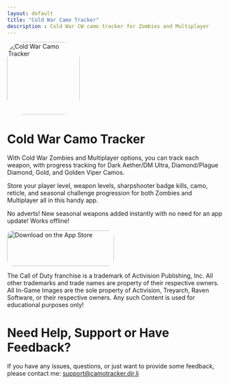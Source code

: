 ```yaml
---
layout: default
title: "Cold War Camo Tracker"
description : Cold War CW camo tracker for Zombies and Multiplayer
---
```


<a href="https://apps.apple.com/us/app/cold-war-camo-tracker/id1542484781?itscg=30200&amp;itsct=apps_box_appicon" style="width: 170px; height: 170px; border-radius: 22%; overflow: hidden; display: inline-block; vertical-align: middle;"><img src="https://is1-ssl.mzstatic.com/image/thumb/Purple124/v4/63/64/b7/6364b707-b714-0113-f3e1-e49a9780eed9/AppIcon-1x_U007emarketing-0-7-0-0-85-220.png/540x540bb.jpg" alt="Cold War Camo Tracker" style="width: 170px; height: 170px; border-radius: 22%; overflow: hidden; display: inline-block; vertical-align: middle;"></a>

# Cold War Camo Tracker
With Cold War Zombies and Multiplayer options, you can track each weapon, with progress tracking for Dark Aether/DM Ultra, Diamond/Plague Diamond, Gold, and Golden Viper Camos. 

Store your player level, weapon levels, sharpshooter badge kills, camo, reticle, and seasonal challenge progression for both Zombies and Multiplayer all in this handy app. 

No adverts!
New seasonal weapons added instantly with no need for an app update!
Works offline!

<a href="https://apps.apple.com/us/app/cold-war-camo-tracker/id1542484781?itsct=apps_box_badge&amp;itscg=30200" style="display: inline-block; overflow: hidden; border-radius: 13px; width: 250px; height: 83px;"><img src="https://tools.applemediaservices.com/api/badges/download-on-the-app-store/black/en-us?size=250x83&amp;releaseDate=1607040000" alt="Download on the App Store" style="border-radius: 13px; width: 250px; height: 83px;"></a>

The Call of Duty franchise is a trademark of Activision Publishing, Inc. All other trademarks and trade names are property of their respective owners. All In-Game Images are the sole property of Activision, Treyarch, Raven Software, or their respective owners. Any such Content is used for educational purposes only!

# Need Help, Support or Have Feedback?
If you have any issues, questions, or just want to provide some feedback, please contact me: <support@camotracker.djr.li>
